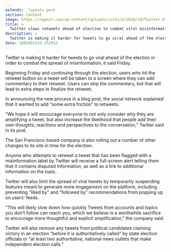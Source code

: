 ```yaml
--- 
extends: _layouts.post 
section: content 
image: https://nypost.com/wp-content/uploads/sites/2/2020/10/Twitter-Office-1.jpg?quality=90&strip=all&w=1200 
title: > 
  Twitter slows retweets ahead of election to combat viral misinformation 
description: > 
  Twitter is making it harder for tweets to go viral ahead of the election in order to combat the spread of misinformation, it said Friday.Beginning Friday and continuing through the election, users who hit the retweet button on a tweet will be taken to a screen where they can add commentary to their retweet.In announcing the new process in a blog post, the social network explained that it wanted to add “some extra friction” to retweets.The San Francisco-based company is also rolling out a number of other changes to its site in time for the election.Twitter will also remove any tweets from political candidates claiming victory in an election “before it is authoritatively called” by state election officials or “at least two authoritative, national news outlets that make independent election calls.” 
date: 1602401533.252912 
--- 
```

Twitter is making it harder for tweets to go viral ahead of the election in order to combat the spread of misinformation, it said Friday.

Beginning Friday and continuing through the election, users who hit the retweet button on a tweet will be taken to a screen where they can add commentary to their retweet. Users can skip the commentary, but that will lead to extra steps to finalize the retweet.

In announcing the new process in a blog post, the social network explained that it wanted to add “some extra friction” to retweets.

“We hope it will encourage everyone to not only consider why they are amplifying a tweet, but also increase the likelihood that people add their own thoughts, reactions and perspectives to the conversation,” Twitter said in its post.

The San Francisco-based company is also rolling out a number of other changes to its site in time for the election.

Anyone who attempts to retweet a tweet that has been flagged with a misinformation label by Twitter will receive a full-screen alert telling them that it contains disputed information, as well as a link to additional information on the topic.

Twitter will also limit the spread of viral tweets by temporarily suspending features meant to generate more engagement on the platform, including preventing “liked by” and “followed by” recommendations from popping up on users’ feeds.

“This will likely slow down how quickly Tweets from accounts and topics you don’t follow can reach you, which we believe is a worthwhile sacrifice to encourage more thoughtful and explicit amplification,” the company said.

Twitter will also remove any tweets from political candidates claiming victory in an election “before it is authoritatively called” by state election officials or “at least two authoritative, national news outlets that make independent election calls.”